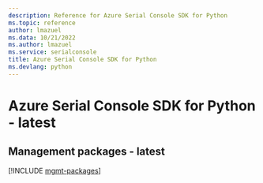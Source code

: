 ```yaml
---
description: Reference for Azure Serial Console SDK for Python
ms.topic: reference
author: lmazuel
ms.data: 10/21/2022
ms.author: lmazuel
ms.service: serialconsole
title: Azure Serial Console SDK for Python
ms.devlang: python
---
```

# Azure Serial Console SDK for Python - latest

## Management packages - latest
[!INCLUDE [mgmt-packages](serial-console-mgmt-index.md)]